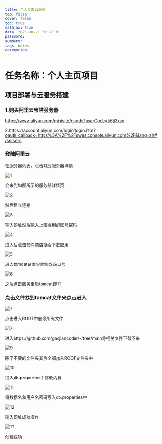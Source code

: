 ```yaml
---
title: 个人页面云服务
top: false
cover: false
toc: true
mathjax: true
date: 2021-08-21 23:22:36
password:
summary:
tags: notes
categories:
---
```


# 任务名称：个人主页项目

## 项目部署与云服务搭建

### 1.购买阿里云宝塔服务器

https://www.aliyun.com/minisite/goods?userCode=k6ji3ksd

2.https://account.aliyun.com/login/login.htm?oauth_callback=https%3A%2F%2Fswas.console.aliyun.com%2F&lang=zh#/servers

### 登陆阿里云

在服务器列表，点击对应服务器详情

![1](1.png)

会来到如图所示的服务器详情页

![2](2.png)

然后建立连接

![3](3.png)

输入网址然后输入上图得到的账号密码

![4](4.png)

进入后点击软件商店搜索下载应用

![5](5.png)

进入tomcat设置界面修改端口号

![6](6.png)

之后点击服务重启tomcat即可

### 点击文件找到tomcat文件夹点击进入

![7](7.png)

点击进入ROOT中删除所有文件

![7](8.png)

进入https://github.com/gaojiancoder/-/tree/main将相关文件下载下来

![9](9.png)

除了不要的文件夹其余全部加入ROOT文件夹中

![10](10.png)

进入db.properties中修改内容

![11](11.png)

将数据名和用户名密码写入db.properties中

![12](12.png)

输入网址成功操作

![13](13.png)

创建成功

